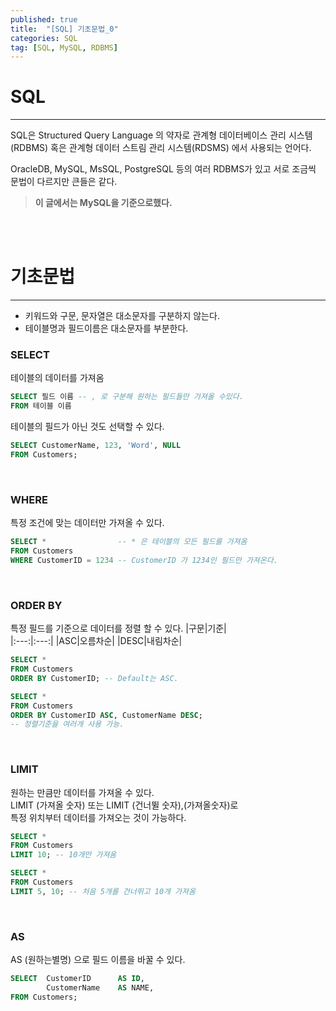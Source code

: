 ```yaml
---
published: true
title:  "[SQL] 기초문법_0"
categories: SQL
tag: [SQL, MySQL, RDBMS]
---
```


# SQL
---
SQL은 Structured Query Language 의 약자로 관계형 데이터베이스 관리 시스템(RDBMS) 혹은 관계형 데이터 스트림 관리 시스템(RDSMS) 에서 사용되는 언어다.  

OracleDB, MySQL, MsSQL, PostgreSQL 등의 여러 RDBMS가 있고 서로 조금씩 문법이 다르지만 큰들은 같다.  

> **이 글에서는 MySQL을 기준으로했다.**

<br>
<br>

# 기초문법
---  
- 키워드와 구문, 문자열은 대소문자를 구분하지 않는다.
- 테이블명과 필드이름은 대소문자를 부분한다.


### SELECT
테이블의 데이터를 가져옴

```sql
SELECT 필드 이름 -- , 로 구분해 원하는 필드들만 가져올 수있다.
FROM 테이블 이름
```  
테이블의 필드가 아닌 것도 선택할 수 있다.
```sql
SELECT CustomerName, 123, 'Word', NULL
FROM Customers;
```
<br>

### WHERE  
특정 조건에 맞는 데이터만 가져올 수 있다.
```sql
SELECT *                -- * 은 테이블의 모든 필드를 가져옴
FROM Customers
WHERE CustomerID = 1234 -- CustomerID 가 1234인 필드만 가져온다.
```
<br>

### ORDER BY
특정 필드를 기준으로 데이터를 정렬 할 수 있다.
|구문|기준|  
|:---:|:---:|
|ASC|오름차순|
|DESC|내림차순|
```sql
SELECT *
FROM Customers
ORDER BY CustomerID; -- Default는 ASC.
```
```sql
SELECT * 
FROM Customers
ORDER BY CustomerID ASC, CustomerName DESC;
-- 정렬기준을 여러개 사용 가능.
```
<br>

### LIMIT
원하는 만큼만 데이터를 가져올 수 있다.  
LIMIT (가져올 숫자) 또는 LIMIT (건너뛸 숫자),(가져올숫자)로  
특정 위치부터 데이터를 가져오는 것이 가능하다.
```sql
SELECT * 
FROM Customers
LIMIT 10; -- 10개만 가져옴
```
```sql
SELECT * 
FROM Customers
LIMIT 5, 10; -- 처음 5개를 건너뛰고 10개 가져옴
```
<br>

### AS
AS (원하는별명) 으로 필드 이름을 바꿀 수 있다.
```sql
SELECT  CustomerID      AS ID,
        CustomerName    AS NAME,
FROM Customers;
```